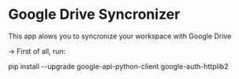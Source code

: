 # Google Drive Syncronizer

This app alows you to syncronize your workspace with Google Drive

-> First of all, run:

pip install --upgrade google-api-python-client google-auth-httplib2

 

